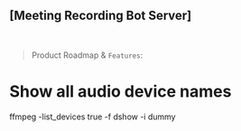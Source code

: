 ## [Meeting Recording Bot Server]
<br />

> Product Roadmap & `Features`:

# Show all audio device names
ffmpeg -list_devices true -f dshow -i dummy